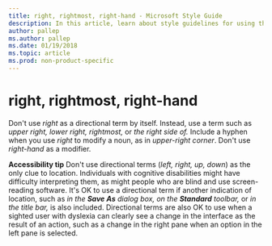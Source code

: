 ```yaml
---
title: right, rightmost, right-hand - Microsoft Style Guide
description: In this article, learn about style guidelines for using the term 'right' and 'rightmost' in Microsoft documents.
author: pallep
ms.author: pallep
ms.date: 01/19/2018
ms.topic: article
ms.prod: non-product-specific
---
```


# right, rightmost, right-hand

Don't use *right* as a directional term by itself. Instead, use a term such as *upper right,* *lower right,* *rightmost,* or *the right side of.* Include a hyphen when you use *right* to modify a noun, as in *upper-right corner*. Don't use *right-hand* as a modifier.

**Accessibility tip** Don't use directional terms (*left, right, up, down*)
as the only clue to location. Individuals with
cognitive disabilities might have difficulty interpreting them,
as might people who are blind and use screen-reading
software. It's OK to use a directional term if another indication of
location, such as *in the* ***Save As*** *dialog box,* *on the* ***Standard*** *toolbar,* or *in the title bar,*
is also included. Directional terms are also OK to use when a
sighted user with dyslexia can clearly see a change in the interface as
the result of an action, such as a change in the right pane when an
option in the left pane is selected.
